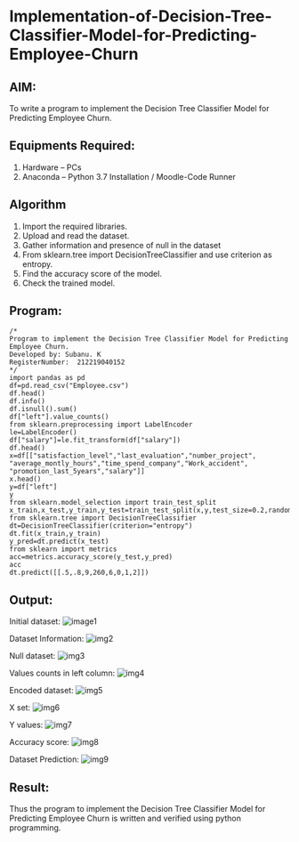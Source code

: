 # Implementation-of-Decision-Tree-Classifier-Model-for-Predicting-Employee-Churn

## AIM:
To write a program to implement the Decision Tree Classifier Model for Predicting Employee Churn.

## Equipments Required:
1. Hardware – PCs
2. Anaconda – Python 3.7 Installation / Moodle-Code Runner

## Algorithm
1. Import the required libraries.
2. Upload and read the dataset.
3. Gather information and presence of null in the dataset
4. From sklearn.tree import DecisionTreeClassifier and use criterion as entropy.
5. Find the accuracy score of the model.
6. Check the trained model.

## Program:
```
/*
Program to implement the Decision Tree Classifier Model for Predicting Employee Churn.
Developed by: Subanu. K
RegisterNumber:  212219040152
*/
import pandas as pd
df=pd.read_csv("Employee.csv")
df.head()
df.info()
df.isnull().sum()
df["left"].value_counts()
from sklearn.preprocessing import LabelEncoder
le=LabelEncoder()
df["salary"]=le.fit_transform(df["salary"])
df.head()
x=df[["satisfaction_level","last_evaluation","number_project",
"average_montly_hours","time_spend_company","Work_accident",
"promotion_last_5years","salary"]]
x.head()
y=df["left"]
y
from sklearn.model_selection import train_test_split
x_train,x_test,y_train,y_test=train_test_split(x,y,test_size=0.2,random_state=100)
from sklearn.tree import DecisionTreeClassifier
dt=DecisionTreeClassifier(criterion="entropy")
dt.fit(x_train,y_train)
y_pred=dt.predict(x_test)
from sklearn import metrics
acc=metrics.accuracy_score(y_test,y_pred)
acc
dt.predict([[.5,.8,9,260,6,0,1,2]])
```

## Output:
Initial dataset:
![image1](https://user-images.githubusercontent.com/87663343/173234345-825dd077-46ee-46a7-b4a1-da5829eb11dc.png)

Dataset Information:
![img2](https://user-images.githubusercontent.com/87663343/173234397-8e4f8bd6-7eac-4cd6-a762-3000603ed5a7.png)

Null dataset:
![img3](https://user-images.githubusercontent.com/87663343/173234434-b16019d3-71cb-498e-9c0e-5713440e8c24.png)

Values counts in left column:
![img4](https://user-images.githubusercontent.com/87663343/173234493-a60f9dbe-8aa5-4a13-8cf6-924e35b66da9.png)

Encoded dataset:
![img5](https://user-images.githubusercontent.com/87663343/173234527-7a810f2e-9859-4da1-ad40-6af633c9ebd7.png)

X set:
![img6](https://user-images.githubusercontent.com/87663343/173234554-310937f7-6252-423b-96e0-fcf88840e85b.png)

Y values:
![img7](https://user-images.githubusercontent.com/87663343/173234580-8f749de5-cfd2-499d-bac7-d2dea58ca7ec.png)

Accuracy score:
![img8](https://user-images.githubusercontent.com/87663343/173234599-039d9846-0280-4628-bf62-44f7014c7123.png)

Dataset Prediction:
![img9](https://user-images.githubusercontent.com/87663343/173234635-8a302428-a93e-4121-9382-ea455dd65237.png)











## Result:
Thus the program to implement the  Decision Tree Classifier Model for Predicting Employee Churn is written and verified using python programming.
